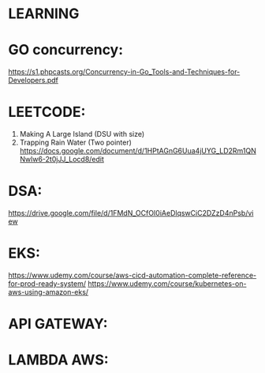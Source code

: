 # LEARNING

# GO concurrency:
https://s1.phpcasts.org/Concurrency-in-Go_Tools-and-Techniques-for-Developers.pdf

# LEETCODE:
1. Making A Large Island (DSU with size)
2. Trapping Rain Water (Two pointer)
https://docs.google.com/document/d/1HPtAGnG6Uua4jUYG_LD2Rm1QNNwlw6-2t0jJJ_Locd8/edit

# DSA:
https://drive.google.com/file/d/1FMdN_OCfOI0iAeDlqswCiC2DZzD4nPsb/view

# EKS:
https://www.udemy.com/course/aws-cicd-automation-complete-reference-for-prod-ready-system/
https://www.udemy.com/course/kubernetes-on-aws-using-amazon-eks/

# API GATEWAY:

# LAMBDA AWS:
